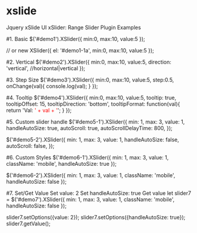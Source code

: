 # xslide
Jquery xSlide UI
xSlider: Range Slider Plugin Examples

#1. Basic
$('#demo1').XSlider({
    min:0,
    max:10,
    value:5
});

// or
new XSlider({
    el: '#demo1-1a',
    min:0,
    max:10,
    value:5
});

#2. Vertical
$('#demo2').XSlider({
    min:0,
    max:10,
    value:5,
    direction: 'vertical', //horizontal|vertical
});

#3. Step Size
$('#demo3').XSlider({
    min:0,
    max:10,
    value:5,
    step:0.5,
    onChange(val){
        console.log(val);
    }
});

#4. Tooltip
$('#demo4').XSlider({
    min:0,
    max:10,
    value:5,
    tooltip: true,
    tooltipOffset: 15,
    tooltipDirection: 'bottom',
    tooltipFormat: function(val){
        return 'Val: <span style="color:red">' + val + '</span>';
    }
});

#5. Custom slider handle
$('#demo5-1').XSlider({
    min: 1,
    max: 3,
    value: 1,
    handleAutoSize: true,
    autoScroll: true,
    autoScrollDelayTime: 800,
});

$('#demo5-2').XSlider({
    min: 1,
    max: 3,
    value: 1,
    handleAutoSize: false,
    autoScroll: false,
});

#6. Custom Styles
$('#demo6-1').XSlider({
    min: 1,
    max: 3,
    value: 1,
    className: 'mobile',
    handleAutoSize: true
});

$('#demo6-2').XSlider({
    min: 1,
    max: 3,
    value: 1,
    className: 'mobile',
    handleAutoSize: false
});

#7. Set/Get Value
Set value: 2  Set handleAutoSize: true  Get value
let slider7 = $('#demo7').XSlider({
    min: 1,
    max: 3,
    value: 1,
    className: 'mobile',
    handleAutoSize: false
});

slider7.setOptions({value: 2});
slider7.setOptions({handleAutoSize: true});
slider7.getValue();
